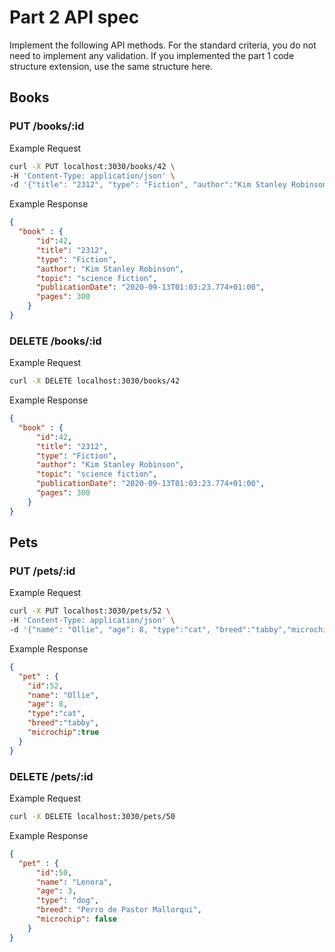 # Part 2 API spec

Implement the following API methods. For the standard criteria, you do not need to implement any validation. If you implemented the part 1 code structure extension, use the same structure here. 

## Books

### PUT /books/:id
Example Request

```sh
curl -X PUT localhost:3030/books/42 \
-H 'Content-Type: application/json' \
-d '{"title": "2312", "type": "Fiction", "author":"Kim Stanley Robinson", "topic":"science fiction","publicationDate":"2020-09-13T01:03:23.774+01:00"}'
```

Example Response
```json
{
  "book" : {
      "id":42,
      "title": "2312",
      "type": "Fiction",
      "author": "Kim Stanley Robinson",
      "topic": "science fiction",
      "publicationDate": "2020-09-13T01:03:23.774+01:00",
      "pages": 300
    }
}
```
### DELETE /books/:id
Example Request

```sh
curl -X DELETE localhost:3030/books/42
```

Example Response
```json
{
  "book" : {
      "id":42,
      "title": "2312",
      "type": "Fiction",
      "author": "Kim Stanley Robinson",
      "topic": "science fiction",
      "publicationDate": "2020-09-13T01:03:23.774+01:00",
      "pages": 300
    }
}
```

## Pets

### PUT /pets/:id

Example Request
```sh
curl -X PUT localhost:3030/pets/52 \
-H 'Content-Type: application/json' \
-d '{"name": "Ollie", "age": 8, "type":"cat", "breed":"tabby","microchip":true}'
```

Example Response
```json
{
  "pet" : {
    "id":52,
    "name": "Ollie", 
    "age": 8, 
    "type":"cat", 
    "breed":"tabby",
    "microchip":true
  }
}
```

### DELETE /pets/:id
Example Request
```sh
curl -X DELETE localhost:3030/pets/50
```

Example Response
```json
{
  "pet" : {
      "id":50,
      "name": "Lenora",
      "age": 3,
      "type": "dog",
      "breed": "Perro de Pastor Mallorqui",
      "microchip": false
    }
}
```